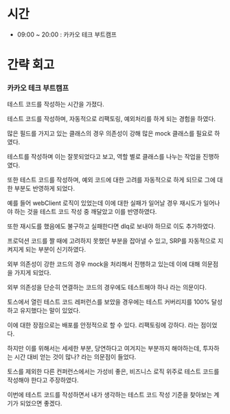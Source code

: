 # 시간
- 09:00 ~ 20:00 : 카카오 테크 부트캠프

# 간략 회고

### 카카오 테크 부트캠프

테스트 코드를 작성하는 시간을 가졌다.

테스트 코드를 작성하며, 자동적으로 리팩토링, 예외처리를 하게 되는 경험을 하였다.

많은 필드를 가지고 있는 클래스의 경우 의존성이 강해 많은 mock 클래스를 필요로 하였다.

테스트를 작성하며 이는 잘못되었다고 보고, 역할 별로 클래스를 나누는 작업을 진행하였다.

또한 테스트 코드를 작성하며, 예외 코드에 대한 고려를 자동적으로 하게 되므로 그에 대한 부분도 반영하게 되었다.

예를 들어 webClient 로직이 있었는데 이에 대한 실패가 일어날 경우 재시도가 일어나야 하는 것을 테스트 코드 작성 중 깨달았고 이를 반영하였다.

또한 재시도를 했음에도 불구하고 실패한다면 dlq로 보내야 하므로 이도 추가하였다.

프로덕션 코드를 짤 때에 고려하지 못했던 부분을 잡아낼 수 있고, SRP를 자동적으로 지켜지게 되는 부분이 신기하였다.

외부 의존성이 강한 코드의 경우 mock을 처리해서 진행하고 있는데 이에 대해 의문점을 가지게 되었다.

외부 의존성을 단순히 연결하는 코드의 경우에도 테스트해야 하나 라는 의문이다.

토스에서 열린 테스트 코드 레퍼런스를 보았을 경우에는 테스트 커버리지를 100% 달성하고 유지했다는 말이 있었다.

이에 대한 장점으로는 배포를 안정적으로 할 수 있다. 리팩토링에 강하다. 라는 점이었다.

하지만 이를 위해서는 세세한 부분, 당연하다고 여겨지는 부분까지 해야하는데, 투자하는 시간 대비 얻는 것이 많나? 라는 의문점이 들었다.

토스를 제외한 다른 컨퍼런스에서는 가성비 좋은, 비즈니스 로직 위주로 테스트 코드를 작성해야 한다고 주장하였다.

이번에 테스트 코드를 작성하면서 내가 생각하는 테스트 코드 작성 기준을 찾아보는 계기가 되었으면 좋겠다.
